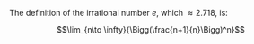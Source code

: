 The definition of the irrational number $e$, which $\approx 2.718$, is:

$$\lim_{n\to \infty}{\Bigg(\frac{n+1}{n}\Bigg)^n}$$
